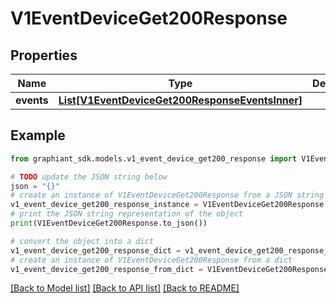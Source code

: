 # V1EventDeviceGet200Response


## Properties

Name | Type | Description | Notes
------------ | ------------- | ------------- | -------------
**events** | [**List[V1EventDeviceGet200ResponseEventsInner]**](V1EventDeviceGet200ResponseEventsInner.md) |  | [optional] 

## Example

```python
from graphiant_sdk.models.v1_event_device_get200_response import V1EventDeviceGet200Response

# TODO update the JSON string below
json = "{}"
# create an instance of V1EventDeviceGet200Response from a JSON string
v1_event_device_get200_response_instance = V1EventDeviceGet200Response.from_json(json)
# print the JSON string representation of the object
print(V1EventDeviceGet200Response.to_json())

# convert the object into a dict
v1_event_device_get200_response_dict = v1_event_device_get200_response_instance.to_dict()
# create an instance of V1EventDeviceGet200Response from a dict
v1_event_device_get200_response_from_dict = V1EventDeviceGet200Response.from_dict(v1_event_device_get200_response_dict)
```
[[Back to Model list]](../README.md#documentation-for-models) [[Back to API list]](../README.md#documentation-for-api-endpoints) [[Back to README]](../README.md)


